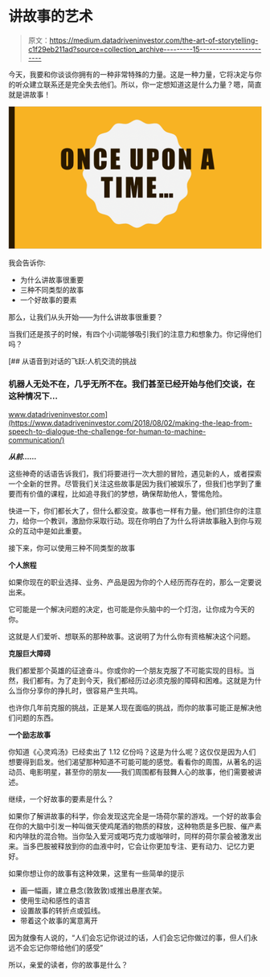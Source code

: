# 讲故事的艺术

> 原文：<https://medium.datadriveninvestor.com/the-art-of-storytelling-c1f29eb211ad?source=collection_archive---------15----------------------->

今天，我要和你谈谈你拥有的一种非常特殊的力量。这是一种力量，它将决定与你的听众建立联系还是完全失去他们。所以，你一定想知道这是什么力量？嗯，简直就是讲故事！

![](img/97cc0d8270064fc1f5d172f071af1184.png)

我会告诉你:

*   为什么讲故事很重要
*   三种不同类型的故事
*   一个好故事的要素

那么，让我们从头开始——为什么讲故事很重要？

当我们还是孩子的时候，有四个小词能够吸引我们的注意力和想象力。你记得他们吗？

[](https://www.datadriveninvestor.com/2018/08/02/making-the-leap-from-speech-to-dialogue-the-challenge-for-human-to-machine-communication/) [## 从语音到对话的飞跃:人机交流的挑战

### 机器人无处不在，几乎无所不在。我们甚至已经开始与他们交谈，在这种情况下…

www.datadriveninvestor.com](https://www.datadriveninvestor.com/2018/08/02/making-the-leap-from-speech-to-dialogue-the-challenge-for-human-to-machine-communication/) 

***从前……***

这些神奇的话语告诉我们，我们将要进行一次大胆的冒险，遇见新的人，或者探索一个全新的世界。尽管我们关注这些故事是因为我们被娱乐了，但我们也学到了重要而有价值的课程，比如追寻我们的梦想，确保帮助他人，警惕危险。

快进一下，你们都长大了，但什么都没变。故事也一样有力量。他们抓住你的注意力，给你一个教训，激励你采取行动。现在你明白了为什么将讲故事融入到你与观众的互动中是如此重要。

接下来，你可以使用三种不同类型的故事

**个人旅程**

如果你现在的职业选择、业务、产品是因为你的个人经历而存在的，那么一定要说出来。

它可能是一个解决问题的决定，也可能是你头脑中的一个灯泡，让你成为今天的你。

这就是人们爱听、想联系的那种故事。这说明了为什么你有资格解决这个问题。

**克服巨大障碍**

我们都爱那个英雄的征途奋斗。你或你的一个朋友克服了不可能实现的目标。当然，我们都有。为了走到今天，我们都经历过必须克服的障碍和困难。这就是为什么当你分享你的挣扎时，很容易产生共鸣。

也许你几年前克服的挑战，正是某人现在面临的挑战，而你的故事可能正是解决他们问题的东西。

**一个励志故事**

你知道《心灵鸡汤》已经卖出了 1.12 亿份吗？这是为什么呢？这仅仅是因为人们想要得到启发。他们渴望那种知道不可能可能的感觉。看看你的周围，从著名的运动员、电影明星，甚至你的朋友——我们周围都有鼓舞人心的故事，他们需要被讲述。

继续，一个好故事的要素是什么？

如果你了解讲故事的科学，你会发现这完全是一场荷尔蒙的游戏。一个好的故事会在你的大脑中引发一种叫做天使鸡尾酒的物质的释放，这种物质是多巴胺、催产素和内啡肽的混合物。当你坠入爱河或喝巧克力或咖啡时，同样的荷尔蒙会被激发出来。当多巴胺被释放到你的血液中时，它会让你更加专注、更有动力、记忆力更好。

如果你想让你的故事有这种效果，这里有一些简单的提示

*   画一幅画，建立悬念(敦敦敦)或推出悬崖衣架。
*   使用生动和感性的语言
*   设置故事的转折点或弧线。
*   带着这个故事的寓意离开

因为就像有人说的，“人们会忘记你说过的话，人们会忘记你做过的事，但人们永远不会忘记你带给他们的感受”

所以，亲爱的读者，你的故事是什么？